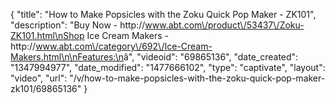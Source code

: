 {
    "title": "How to Make Popsicles with the Zoku Quick Pop Maker - ZK101",
    "description": "Buy Now - http:\/\/www.abt.com\/product\/53437\/Zoku-ZK101.html\nShop Ice Cream Makers - http:\/\/www.abt.com\/category\/692\/Ice-Cream-Makers.html\n\nFeatures:\n&acirc;",
    "videoid": "69865136",
    "date_created": "1347994977",
    "date_modified": "1477666102",
    "type": "captivate",
    "layout": "video",
    "url": "\/v\/how-to-make-popsicles-with-the-zoku-quick-pop-maker-zk101\/69865136"
}